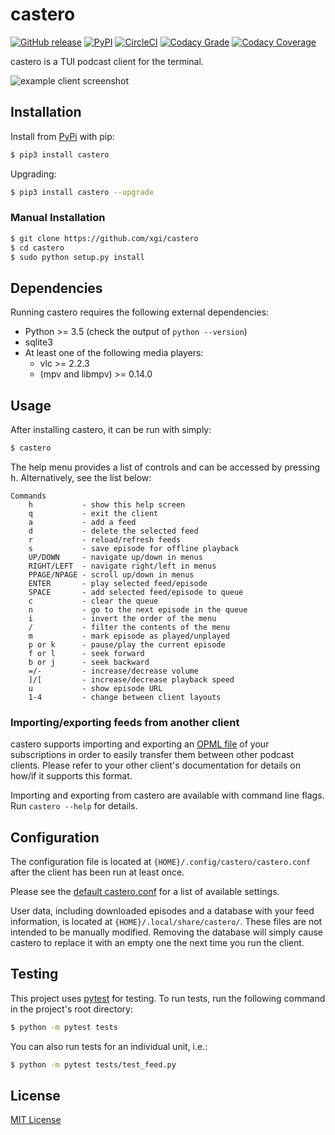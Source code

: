 # castero

[![GitHub release](https://img.shields.io/github/release/xgi/castero.svg)](https://github.com/xgi/castero/releases) [![PyPI](https://img.shields.io/pypi/v/castero.svg)](https://pypi.org/project/castero) [![CircleCI](https://circleci.com/gh/xgi/castero/tree/master.svg?style=svg)](https://circleci.com/gh/xgi/castero/tree/master) [![Codacy Grade](https://api.codacy.com/project/badge/Grade/f67d09d07b1d4d1aa1c97db3cbed5d1f)](https://www.codacy.com/app/xgi/castero) [![Codacy Coverage](https://api.codacy.com/project/badge/Coverage/f67d09d07b1d4d1aa1c97db3cbed5d1f)](https://www.codacy.com/app/xgi/castero)

castero is a TUI podcast client for the terminal.

![example client screenshot](https://raw.githubusercontent.com/xgi/castero/master/res/client_example.png)

## Installation

Install from [PyPi](https://pypi.org/project/castero) with pip:

```bash
$ pip3 install castero
```

Upgrading:

```bash
$ pip3 install castero --upgrade
```

### Manual Installation

```bash
$ git clone https://github.com/xgi/castero
$ cd castero
$ sudo python setup.py install
```

## Dependencies

Running castero requires the following external dependencies:

* Python >= 3.5 (check the output of ``python --version``)
* sqlite3
* At least one of the following media players:
  * vlc >= 2.2.3
  * (mpv and libmpv) >= 0.14.0
  
## Usage

After installing castero, it can be run with simply:

```bash
$ castero
```

The help menu provides a list of controls and can be accessed by pressing
<kbd>h</kbd>. Alternatively, see the list below:

```text
Commands
    h           - show this help screen
    q           - exit the client
    a           - add a feed
    d           - delete the selected feed
    r           - reload/refresh feeds
    s           - save episode for offline playback
    UP/DOWN     - navigate up/down in menus
    RIGHT/LEFT  - navigate right/left in menus
    PPAGE/NPAGE - scroll up/down in menus
    ENTER       - play selected feed/episode
    SPACE       - add selected feed/episode to queue
    c           - clear the queue
    n           - go to the next episode in the queue
    i           - invert the order of the menu
    /           - filter the contents of the menu
    m           - mark episode as played/unplayed
    p or k      - pause/play the current episode
    f or l      - seek forward
    b or j      - seek backward
    =/-         - increase/decrease volume
    ]/[         - increase/decrease playback speed
    u           - show episode URL
    1-4         - change between client layouts
```

### Importing/exporting feeds from another client

castero supports importing and exporting an [OPML file](https://en.wikipedia.org/wiki/OPML)
of your subscriptions in order to easily transfer them between other podcast
clients. Please refer to your other client's documentation for details on
how/if it supports this format.

Importing and exporting from castero are available with command line flags.
Run `castero --help` for details.

## Configuration

The configuration file is located at `{HOME}/.config/castero/castero.conf`
after the client has been run at least once.

Please see the [default castero.conf](https://github.com/xgi/castero/blob/master/castero/templates/castero.conf)
for a list of available settings.

User data, including downloaded episodes and a database with your feed
information, is located at `{HOME}/.local/share/castero/`. These files are not
intended to be manually modified. Removing the database will simply cause
castero to replace it with an empty one the next time you run the client.

## Testing

This project uses [pytest](https://pytest.org) for testing. To run tests, run
the following command in the project's root directory:

```bash
$ python -m pytest tests
```

You can also run tests for an individual unit, i.e.:

```bash
$ python -m pytest tests/test_feed.py
```

## License

[MIT License](https://github.com/xgi/castero/blob/master/LICENSE.txt)
